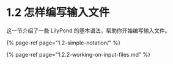 # 1.2 怎样编写输入文件

这一节介绍了一些 LilyPond 的基本语法，帮助你开始编写输入文件。

{% page-ref page="1.2-simple-notation/" %}

{% page-ref page="1.2.2-working-on-input-files.md" %}

